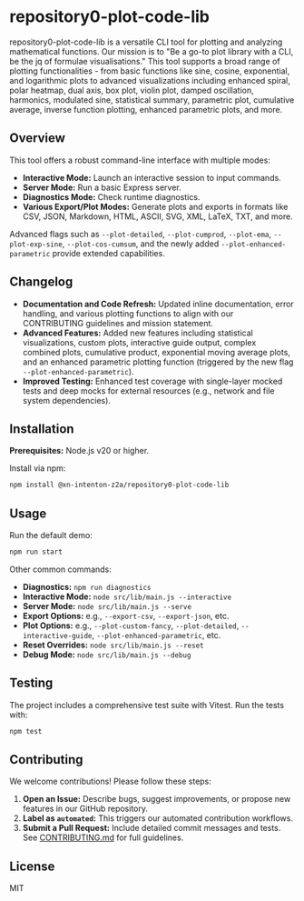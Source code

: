 # repository0-plot-code-lib

repository0-plot-code-lib is a versatile CLI tool for plotting and analyzing mathematical functions. Our mission is to "Be a go-to plot library with a CLI, be the jq of formulae visualisations." This tool supports a broad range of plotting functionalities - from basic functions like sine, cosine, exponential, and logarithmic plots to advanced visualizations including enhanced spiral, polar heatmap, dual axis, box plot, violin plot, damped oscillation, harmonics, modulated sine, statistical summary, parametric plot, cumulative average, inverse function plotting, enhanced parametric plots, and more.

## Overview

This tool offers a robust command-line interface with multiple modes:

- **Interactive Mode:** Launch an interactive session to input commands.
- **Server Mode:** Run a basic Express server.
- **Diagnostics Mode:** Check runtime diagnostics.
- **Various Export/Plot Modes:** Generate plots and exports in formats like CSV, JSON, Markdown, HTML, ASCII, SVG, XML, LaTeX, TXT, and more.

Advanced flags such as `--plot-detailed`, `--plot-cumprod`, `--plot-ema`, `--plot-exp-sine`, `--plot-cos-cumsum`, and the newly added `--plot-enhanced-parametric` provide extended capabilities.

## Changelog

- **Documentation and Code Refresh:** Updated inline documentation, error handling, and various plotting functions to align with our CONTRIBUTING guidelines and mission statement.
- **Advanced Features:** Added new features including statistical visualizations, custom plots, interactive guide output, complex combined plots, cumulative product, exponential moving average plots, and an enhanced parametric plotting function (triggered by the new flag `--plot-enhanced-parametric`).
- **Improved Testing:** Enhanced test coverage with single-layer mocked tests and deep mocks for external resources (e.g., network and file system dependencies).

## Installation

**Prerequisites:** Node.js v20 or higher.

Install via npm:

```bash
npm install @xn-intenton-z2a/repository0-plot-code-lib
```

## Usage

Run the default demo:

```bash
npm run start
```

Other common commands:

- **Diagnostics:** `npm run diagnostics`
- **Interactive Mode:** `node src/lib/main.js --interactive`
- **Server Mode:** `node src/lib/main.js --serve`
- **Export Options:** e.g., `--export-csv`, `--export-json`, etc.
- **Plot Options:** e.g., `--plot-custom-fancy`, `--plot-detailed`, `--interactive-guide`, `--plot-enhanced-parametric`, etc.
- **Reset Overrides:** `node src/lib/main.js --reset`
- **Debug Mode:** `node src/lib/main.js --debug`

## Testing

The project includes a comprehensive test suite with Vitest. Run the tests with:

```bash
npm test
```

## Contributing

We welcome contributions! Please follow these steps:

1. **Open an Issue:** Describe bugs, suggest improvements, or propose new features in our GitHub repository.
2. **Label as `automated`:** This triggers our automated contribution workflows.
3. **Submit a Pull Request:** Include detailed commit messages and tests. See [CONTRIBUTING.md](./CONTRIBUTING.md) for full guidelines.

## License

MIT
